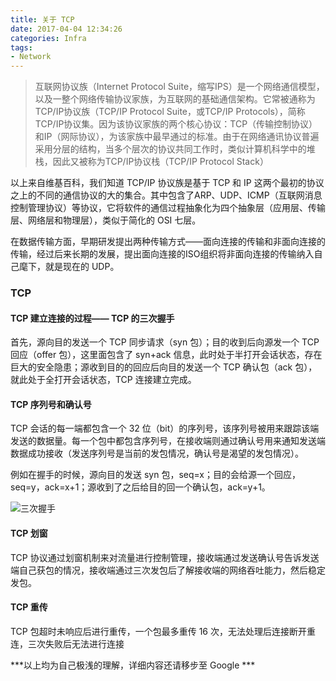 ```yaml
---
title: 关于 TCP
date: 2017-04-04 12:34:26
categories: Infra
tags:
- Network
---
```

> 互联网协议族（Internet Protocol Suite，缩写IPS）是一个网络通信模型，以及一整个网络传输协议家族，为互联网的基础通信架构。它常被通称为TCP/IP协议族（TCP/IP Protocol Suite，或TCP/IP Protocols），简称TCP/IP协议集。因为该协议家族的两个核心协议：TCP（传输控制协议）和IP（网际协议），为该家族中最早通过的标准。由于在网络通讯协议普遍采用分层的结构，当多个层次的协议共同工作时，类似计算机科学中的堆栈，因此又被称为TCP/IP协议栈（TCP/IP Protocol Stack）

<!--more-->
以上来自维基百科，我们知道 TCP/IP 协议族是基于 TCP 和 IP 这两个最初的协议之上的不同的通信协议的大的集合。其中包含了ARP、UDP、ICMP（互联网消息控制管理协议）等协议，它将软件的通信过程抽象化为四个抽象层（应用层、传输层、网络层和物理层），类似于简化的 OSI 七层。

在数据传输方面，早期研发提出两种传输方式——面向连接的传输和非面向连接的传输，经过后来长期的发展，提出面向连接的ISO组织将非面向连接的传输纳入自己麾下，就是现在的 UDP。

### TCP
#### TCP 建立连接的过程—— TCP 的三次握手
首先，源向目的发送一个 TCP 同步请求（syn 包）；目的收到后向源发一个 TCP 回应（offer 包），这里面包含了 syn+ack 信息，此时处于半打开会话状态，存在巨大的安全隐患；源收到目的的回应后向目的发送一个 TCP 确认包（ack 包），就此处于全打开会话状态，TCP 连接建立完成。

#### TCP 序列号和确认号
TCP 会话的每一端都包含一个 32 位（bit）的序列号，该序列号被用来跟踪该端发送的数据量。每一个包中都包含序列号，在接收端则通过确认号用来通知发送端数据成功接收（发送序列号是当前的发包情况，确认号是渴望的发包情况）。

例如在握手的时候，源向目的发送 syn 包，seq=x；目的会给源一个回应，seq=y，ack=x+1；源收到了之后给目的回一个确认包，ack=y+1。

![三次握手](https://skyhive-blog-1252738260.cos.ap-shanghai.myqcloud.com/pic%2F%E4%B8%89%E6%AC%A1%E6%8F%A1%E6%89%8B.png)
#### TCP 划窗
TCP 协议通过划窗机制来对流量进行控制管理，接收端通过发送确认号告诉发送端自己获包的情况，接收端通过三次发包后了解接收端的网络吞吐能力，然后稳定发包。

#### TCP 重传
TCP 包超时未响应后进行重传，一个包最多重传 16 次，无法处理后连接断开重连，三次失败后无法进行连接

***以上均为自己极浅的理解，详细内容还请移步至 Google ***

